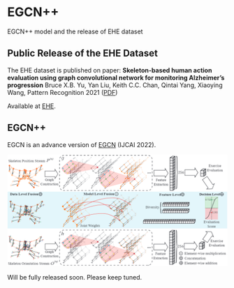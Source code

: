 # EGCN++
EGCN++ model and the release of EHE dataset


## Public Release of the EHE Dataset
The EHE dataset is published on paper:
**Skeleton-based human action evaluation using graph convolutional network for monitoring Alzheimer’s progression**
Bruce X.B. Yu, Yan Liu, Keith C.C. Chan, Qintai Yang, Xiaoying Wang, Pattern Recognition 2021 ([PDF](https://www.sciencedirect.com/science/article/pii/S003132032100282X))

Available at [EHE](https://github.com/bruceyo/egcnplusplus/tree/main/EHE_dataset).


## EGCN++
EGCN is an advance version of [EGCN](https://github.com/bruceyo/EGCN) (IJCAI 2022).
<div align="center">
    <img src="resource/egcnplusplus_framework.png">
</div>

Will be fully released soon. Please keep tuned.
